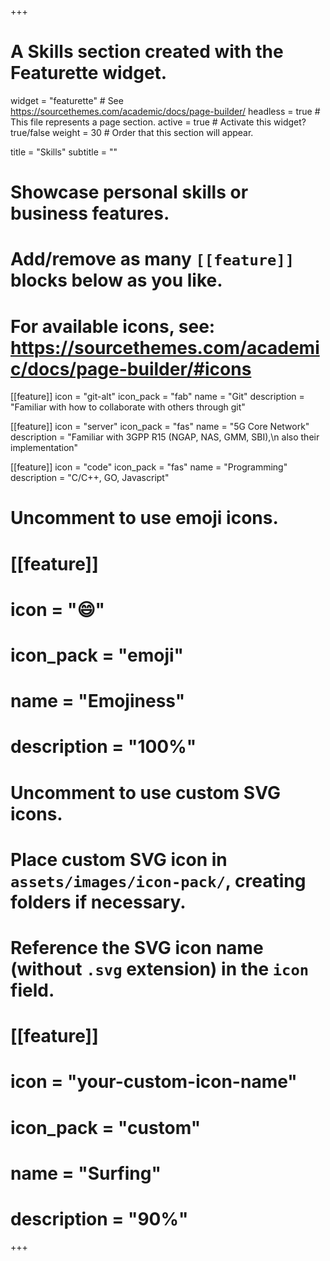 +++
# A Skills section created with the Featurette widget.
widget = "featurette"  # See https://sourcethemes.com/academic/docs/page-builder/
headless = true  # This file represents a page section.
active = true  # Activate this widget? true/false
weight = 30  # Order that this section will appear.

title = "Skills"
subtitle = ""

# Showcase personal skills or business features.
#
# Add/remove as many `[[feature]]` blocks below as you like.
#
# For available icons, see: https://sourcethemes.com/academic/docs/page-builder/#icons

[[feature]]
  icon = "git-alt"
  icon_pack = "fab"
  name = "Git"
  description = "Familiar with how to collaborate with others through git"

[[feature]]
  icon = "server"
  icon_pack = "fas"
  name = "5G Core Network"
  description = "Familiar with 3GPP R15 (NGAP, NAS, GMM, SBI),\n also their implementation"

[[feature]]
  icon = "code"
  icon_pack = "fas"
  name = "Programming"
  description = "C/C++, GO, Javascript"

# Uncomment to use emoji icons.
# [[feature]]
#  icon = ":smile:"
#  icon_pack = "emoji"
#  name = "Emojiness"
#  description = "100%"

# Uncomment to use custom SVG icons.
# Place custom SVG icon in `assets/images/icon-pack/`, creating folders if necessary.
# Reference the SVG icon name (without `.svg` extension) in the `icon` field.
# [[feature]]
#  icon = "your-custom-icon-name"
#  icon_pack = "custom"
#  name = "Surfing"
#  description = "90%"

+++
